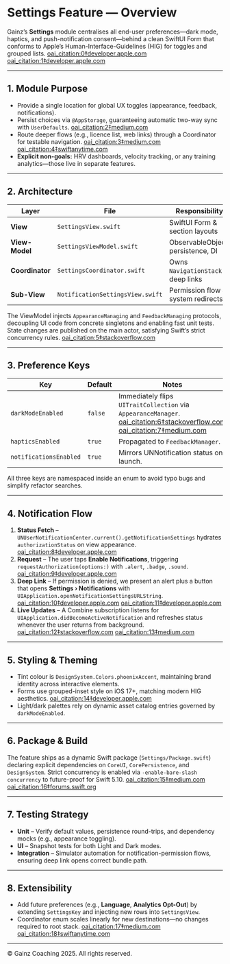 # Settings Feature — Overview

Gainz’s **Settings** module centralises all end-user preferences—dark mode, haptics, and push-notification consent—behind a clean SwiftUI Form that conforms to Apple’s Human-Interface-Guidelines (HIG) for toggles and grouped lists. [oai_citation:0‡developer.apple.com](https://developer.apple.com/design/human-interface-guidelines/toggles?utm_source=chatgpt.com) [oai_citation:1‡developer.apple.com](https://developer.apple.com/design/human-interface-guidelines?utm_source=chatgpt.com)

---

## 1. Module Purpose

* Provide a single location for global UX toggles (appearance, feedback, notifications).  
* Persist choices via `@AppStorage`, guaranteeing automatic two-way sync with `UserDefaults`. [oai_citation:2‡medium.com](https://medium.com/%40ramdhas/mastering-swiftui-best-practices-for-efficient-user-preference-management-with-appstorage-cf088f4ca90c?utm_source=chatgpt.com)  
* Route deeper flows (e.g., licence list, web links) through a Coordinator for testable navigation. [oai_citation:3‡medium.com](https://medium.com/%40dikidwid0/mastering-navigation-in-swiftui-using-coordinator-pattern-833396c67db5?utm_source=chatgpt.com) [oai_citation:4‡swiftanytime.com](https://www.swiftanytime.com/blog/coordinator-pattern-in-swiftui?utm_source=chatgpt.com)  
* **Explicit non-goals:** HRV dashboards, velocity tracking, or any training analytics—those live in separate features.

---

## 2. Architecture

| Layer | File | Responsibility |
|-------|------|----------------|
| **View** | `SettingsView.swift` | SwiftUI Form & section layouts |
| **View-Model** | `SettingsViewModel.swift` | ObservableObject, persistence, DI |
| **Coordinator** | `SettingsCoordinator.swift` | Owns `NavigationStack` & deep links |
| **Sub-View** | `NotificationSettingsView.swift` | Permission flow & system redirects |

The ViewModel injects `AppearanceManaging` and `FeedbackManaging` protocols, decoupling UI code from concrete singletons and enabling fast unit tests. State changes are published on the main actor, satisfying Swift’s strict concurrency rules. [oai_citation:5‡stackoverflow.com](https://stackoverflow.com/questions/3639859/handling-applicationdidbecomeactive-how-can-a-view-controller-respond-to-the?utm_source=chatgpt.com)

---

## 3. Preference Keys

| Key | Default | Notes |
|-----|---------|-------|
| `darkModeEnabled` | `false` | Immediately flips `UITraitCollection` via `AppearanceManager`. [oai_citation:6‡stackoverflow.com](https://stackoverflow.com/questions/61912363/swiftui-how-to-implement-dark-mode-toggle-and-refresh-all-views?utm_source=chatgpt.com) [oai_citation:7‡medium.com](https://medium.com/%40husnainali593/implementing-dark-mode-in-your-ios-app-with-swiftui-646e33ee34ad?utm_source=chatgpt.com) |
| `hapticsEnabled` | `true` | Propagated to `FeedbackManager`. |
| `notificationsEnabled` | `true` | Mirrors UNNotification status on launch. |

All three keys are namespaced inside an enum to avoid typo bugs and simplify refactor searches.

---

## 4. Notification Flow

1. **Status Fetch** – `UNUserNotificationCenter.current().getNotificationSettings` hydrates `authorizationStatus` on view appearance. [oai_citation:8‡developer.apple.com](https://developer.apple.com/documentation/usernotifications/asking-permission-to-use-notifications?utm_source=chatgpt.com)  
2. **Request** – The user taps **Enable Notifications**, triggering `requestAuthorization(options:)` with `.alert`, `.badge`, `.sound`. [oai_citation:9‡developer.apple.com](https://developer.apple.com/documentation/usernotifications/unusernotificationcenter/requestauthorization%28options%3Acompletionhandler%3A%29?utm_source=chatgpt.com)  
3. **Deep Link** – If permission is denied, we present an alert plus a button that opens **Settings › Notifications** with `UIApplication.openNotificationSettingsURLString`. [oai_citation:10‡developer.apple.com](https://developer.apple.com/documentation/uikit/uiapplication/opennotificationsettingsurlstring?utm_source=chatgpt.com) [oai_citation:11‡developer.apple.com](https://developer.apple.com/documentation/uikit/uiapplication/opennotificationsettingsurlstring?changes=_4_10&utm_source=chatgpt.com)  
4. **Live Updates** – A Combine subscription listens for `UIApplication.didBecomeActiveNotification` and refreshes status whenever the user returns from background. [oai_citation:12‡stackoverflow.com](https://stackoverflow.com/questions/3639859/handling-applicationdidbecomeactive-how-can-a-view-controller-respond-to-the?utm_source=chatgpt.com) [oai_citation:13‡medium.com](https://medium.com/better-programming/swiftui-tips-detecting-a-swiftui-apps-active-inactive-and-background-state-a5ff8acf5db1?utm_source=chatgpt.com)  

---

## 5. Styling & Theming

* Tint colour is `DesignSystem.Colors.phoenixAccent`, maintaining brand identity across interactive elements.  
* Forms use grouped-inset style on iOS 17+, matching modern HIG aesthetics. [oai_citation:14‡developer.apple.com](https://developer.apple.com/documentation/usernotifications/unusernotificationcenter/requestauthorization%28options%3Acompletionhandler%3A%29?utm_source=chatgpt.com)  
* Light/dark palettes rely on dynamic asset catalog entries governed by `darkModeEnabled`.

---

## 6. Package & Build

The feature ships as a dynamic Swift package (`Settings/Package.swift`) declaring explicit dependencies on `CoreUI`, `CorePersistence`, and `DesignSystem`. Strict concurrency is enabled via `-enable-bare-slash concurrency` to future-proof for Swift 5.10. [oai_citation:15‡medium.com](https://medium.com/%40guycohendev/local-spm-part-2-mastering-modularization-with-swift-package-manager-xcode-15-16-d5a11ddd166c?utm_source=chatgpt.com) [oai_citation:16‡forums.swift.org](https://forums.swift.org/t/use-a-dynamic-library-in-a-swift-package-on-linux/59510?utm_source=chatgpt.com)

---

## 7. Testing Strategy

* **Unit** – Verify default values, persistence round-trips, and dependency mocks (e.g., appearance toggling).  
* **UI** – Snapshot tests for both Light and Dark modes.  
* **Integration** – Simulator automation for notification-permission flows, ensuring deep link opens correct bundle path.

---

## 8. Extensibility

* Add future preferences (e.g., **Language**, **Analytics Opt-Out**) by extending `SettingsKey` and injecting new rows into `SettingsView`.  
* Coordinator enum scales linearly for new destinations—no changes required to root stack. [oai_citation:17‡medium.com](https://medium.com/%40dikidwid0/mastering-navigation-in-swiftui-using-coordinator-pattern-833396c67db5?utm_source=chatgpt.com) [oai_citation:18‡swiftanytime.com](https://www.swiftanytime.com/blog/coordinator-pattern-in-swiftui?utm_source=chatgpt.com)

---

© Gainz Coaching 2025. All rights reserved.

